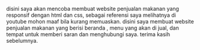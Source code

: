disini saya akan mencoba membuat website penjualan makanan yang responsif dengan html dan css, sebagai referensi saya melihatnya di youtube mohon maaf bila kurang memuaskan. 
disini saya membuat website penjualan makanan  yang berisi beranda , menu yang akan di jual, dan tempat untuk memberi saran dan menghubungi saya.
terima kasih sebelumnya.